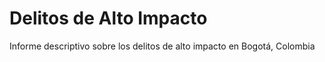 # Delitos de Alto Impacto 

Informe descriptivo sobre los delitos de alto impacto en Bogotá, Colombia
